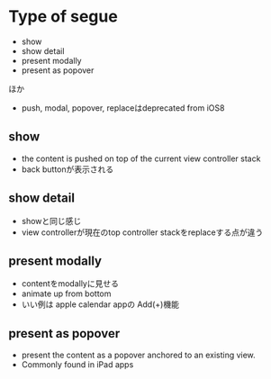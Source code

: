 # Type of segue

* show
* show detail
* present modally
* present as popover

ほか

* push, modal, popover, replaceはdeprecated from iOS8

## show

* the content is pushed on top of the current view controller stack
* back buttonが表示される

## show detail

* showと同じ感じ
* view controllerが現在のtop controller stackをreplaceする点が違う

## present modally

* contentをmodallyに見せる
* animate up from bottom
* いい例は apple calendar appの Add(+)機能

## present as popover

* present the content as a popover anchored to an existing view.
* Commonly found in iPad apps
